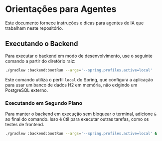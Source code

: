 # Orientações para Agentes

Este documento fornece instruções e dicas para agentes de IA que trabalham neste repositório.

## Executando o Backend

Para executar o backend em modo de desenvolvimento, use o seguinte comando a partir do diretório raiz:

```bash
./gradlew :backend:bootRun --args='--spring.profiles.active=local'
```

Este comando utiliza o perfil `local` do Spring, que configura a aplicação para usar um banco de dados H2 em memória, não exigindo um PostgreSQL externo.

### Executando em Segundo Plano

Para manter o backend em execução sem bloquear o terminal, adicione `&` ao final do comando. Isso é útil para executar outras tarefas, como os testes de frontend.

```bash
./gradlew :backend:bootRun --args='--spring.profiles.active=local' &
```